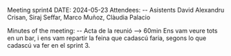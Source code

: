 Meeting sprint4
DATE: 2024-05-23
Attendees: -- Asistents
David Alexandru Crisan, Siraj Seffar, Marco Muñoz, Clàudia Palacio 

Minutes of the meeting: -- Acta de la reunió --> 60min
Ens vam veure tots en un bar, i ens vam repartir la feina que cadascú faria, segons lo que cadascú va fer en el sprint 3.
